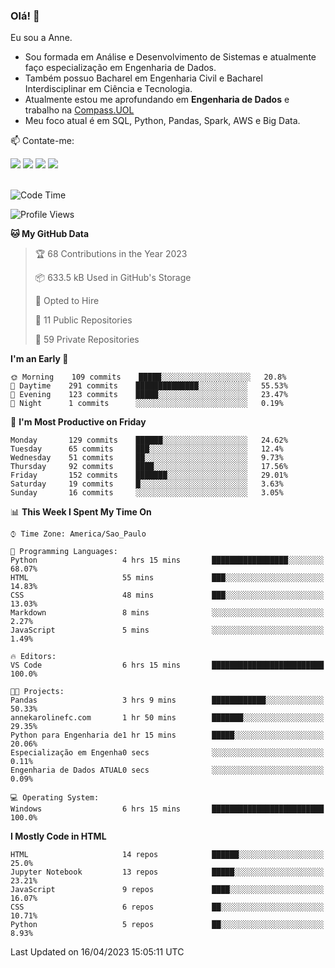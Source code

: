 ### Olá! 👋
Eu sou a Anne. 
- Sou formada em Análise e Desenvolvimento de Sistemas e atualmente faço especialização em Engenharia de Dados.
- Também possuo Bacharel em Engenharia Civil e Bacharel Interdisciplinar em Ciência e Tecnologia.
- Atualmente estou me aprofundando em **Engenharia de Dados** e trabalho na [Compass.UOL](https://compass.uol/pt/home/) 
- Meu foco atual é em SQL, Python, Pandas, Spark, AWS e Big Data.

📫 Contate-me: 

<div>
<a href="https://www.instagram.com/annekarolinefc/" target="_blank"><img src="https://img.shields.io/badge/-Instagram-%23E4405F?style=for-the-badge&logo=instagram&logoColor=white" target="_blank"></a> 
<a href = "mailto:annekarolinefc@gmail.com"><img src="https://img.shields.io/badge/-Gmail-%23333?style=for-the-badge&logo=gmail&logoColor=white" target="_blank"></a>
<a href="https://www.linkedin.com/in/devannekarolinefc/" target="_blank"><img src="https://img.shields.io/badge/-LinkedIn-%230077B5?style=for-the-badge&logo=linkedin&logoColor=white" target="_blank"></a> 
<a href="https://api.whatsapp.com/send?phone=5533991375118&text=Ol%C3%A1%20Anne!%20" target="_blank"><img src="https://img.shields.io/badge/WhatsApp-25D366?style=for-the-badge&logo=whatsapp&logoColor=white" target="_blank"></a>
</div>

  
<!--
  <img align="center" alt="Anne-An" height="30" width="40" src="https://github.com/devicons/devicon/blob/master/icons/angularjs/angularjs-original.svg">
-->

</br>

<!--START_SECTION:waka-->
![Code Time](http://img.shields.io/badge/Code%20Time-150%20hrs%2018%20mins-blue)

![Profile Views](http://img.shields.io/badge/Profile%20Views-2-blue)

**🐱 My GitHub Data** 

> 🏆 68 Contributions in the Year 2023
 > 
> 📦 633.5 kB Used in GitHub's Storage 
 > 
> 💼 Opted to Hire
 > 
> 📜 11 Public Repositories 
 > 
> 🔑 59 Private Repositories  
 > 
**I'm an Early 🐤** 

```text
🌞 Morning    109 commits    █████░░░░░░░░░░░░░░░░░░░░   20.8% 
🌇 Daytime    291 commits    ██████████████░░░░░░░░░░░   55.53% 
🌃 Evening    123 commits    █████░░░░░░░░░░░░░░░░░░░░   23.47% 
🌙 Night      1 commits      ░░░░░░░░░░░░░░░░░░░░░░░░░   0.19%

```
📅 **I'm Most Productive on Friday** 

```text
Monday       129 commits    ██████░░░░░░░░░░░░░░░░░░░   24.62% 
Tuesday      65 commits     ███░░░░░░░░░░░░░░░░░░░░░░   12.4% 
Wednesday    51 commits     ██░░░░░░░░░░░░░░░░░░░░░░░   9.73% 
Thursday     92 commits     ████░░░░░░░░░░░░░░░░░░░░░   17.56% 
Friday       152 commits    ███████░░░░░░░░░░░░░░░░░░   29.01% 
Saturday     19 commits     █░░░░░░░░░░░░░░░░░░░░░░░░   3.63% 
Sunday       16 commits     ░░░░░░░░░░░░░░░░░░░░░░░░░   3.05%

```


📊 **This Week I Spent My Time On** 

```text
⌚︎ Time Zone: America/Sao_Paulo

💬 Programming Languages: 
Python                   4 hrs 15 mins       █████████████████░░░░░░░░   68.07% 
HTML                     55 mins             ███░░░░░░░░░░░░░░░░░░░░░░   14.83% 
CSS                      48 mins             ███░░░░░░░░░░░░░░░░░░░░░░   13.03% 
Markdown                 8 mins              ░░░░░░░░░░░░░░░░░░░░░░░░░   2.27% 
JavaScript               5 mins              ░░░░░░░░░░░░░░░░░░░░░░░░░   1.49%

🔥 Editors: 
VS Code                  6 hrs 15 mins       █████████████████████████   100.0%

🐱‍💻 Projects: 
Pandas                   3 hrs 9 mins        ████████████░░░░░░░░░░░░░   50.33% 
annekarolinefc.com       1 hr 50 mins        ███████░░░░░░░░░░░░░░░░░░   29.35% 
Python para Engenharia de1 hr 15 mins        █████░░░░░░░░░░░░░░░░░░░░   20.06% 
Especialização em Engenha0 secs              ░░░░░░░░░░░░░░░░░░░░░░░░░   0.11% 
Engenharia de Dados ATUAL0 secs              ░░░░░░░░░░░░░░░░░░░░░░░░░   0.09%

💻 Operating System: 
Windows                  6 hrs 15 mins       █████████████████████████   100.0%

```

**I Mostly Code in HTML** 

```text
HTML                     14 repos            ██████░░░░░░░░░░░░░░░░░░░   25.0% 
Jupyter Notebook         13 repos            █████░░░░░░░░░░░░░░░░░░░░   23.21% 
JavaScript               9 repos             ████░░░░░░░░░░░░░░░░░░░░░   16.07% 
CSS                      6 repos             ██░░░░░░░░░░░░░░░░░░░░░░░   10.71% 
Python                   5 repos             ██░░░░░░░░░░░░░░░░░░░░░░░   8.93%

```



 Last Updated on 16/04/2023 15:05:11 UTC
<!--END_SECTION:waka-->
  
